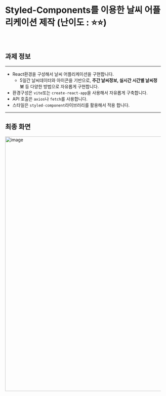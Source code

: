 # Styled-Components를 이용한 날씨 어플리케이션 제작 (난이도 : ⭐️⭐️)

<br/>

## 과제 정보

---

- React환경을 구성해서  날씨 어플리케이션을 구현합니다.
    - 5일간 날씨데이터와 아이콘을 기반으로, **주간 날씨정보, 실시간 시간별 날씨정보** 등 다양한 방법으로 자유롭게 구현합니다.
- 환경구성은 `vite`또는 `create-react-app`을 사용해서 자유롭게 구축합니다.
- API 호출은 `axios`나 `fetch`를 사용합니다.
- 스타일은 `styled-component`라이브러리를 활용해서 적용 합니다.

---

## 최종 화면

<img width="1892" height="822" alt="image" src="https://github.com/user-attachments/assets/94bd5ff3-d392-4513-87ee-8c34dbba2908" />
